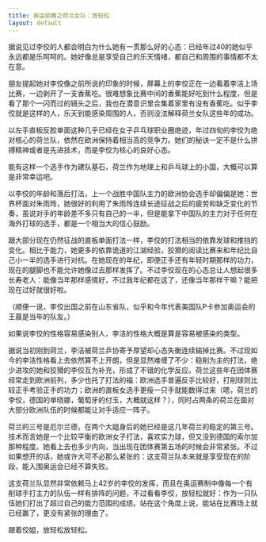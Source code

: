 ```yaml
---
title: 奥运前瞻之荷兰女队：放轻松
layout: default
---
```


据说见过李佼的人都会明白为什么她有一贯那么好的心态：已经年过40的她似乎永远都是乐呵呵的。她好像总是享受自己的乐天情绪，都自己和周围的事情都不太在意。

朋友提起她对李佼像之前所说的印象的时候，屏幕上的李佼正在一边看着李洁上场比赛，一边剥开了一支香蕉吃。很难想象比赛中间的香蕉能好吃到什么程度，但是看了那个一闪而过的镜头之后，我也在潜意识里合集着家里有没有香蕉吃。似乎李佼就是这样的人，乐天到能感染周围的人，否则没法解释荷兰女队这些年的成功。

以左手直板反胶单面这种几乎已经在女子乒乓球职业圈绝迹，年过四旬的李佼为绝对核心的荷兰队，依然在欧洲保持着相当高的竞争力。她们的秘诀一定不是什么拼搏精神或者是先进技术，而是李佼为核心的良好心态。

能有这样一个选手作为建队基石，荷兰作为地理上和乒乓球上的小国，大概可以算是非常幸运吧。

以李佼的年龄和落后打法，上一个战胜中国队主力的欧洲协会选手却偏偏是她：世界杯面对朱雨玲，她很好的利用了朱雨玲连续长途征战之后的疲劳和缺乏变化的节奏，虽说对手的年龄差不多只有自己的一半，但是能拿下中国队的主力对于任何在海外打球的选手，都是一个相当大的信心鼓励。

跟大部分现在仍然征战的直板单面打法一样，李佼的打法相当的依靠发球和推挡的变化。相比于能力，她更多的依靠诡道的江湖经验，狡猾的阅读比赛来和年纪比自己小一半的选手进行对抗。在她现在的年纪，即便正手还有年轻时期那样的功力，现在的腿脚也不能允许她像过去那样发挥了。不过李佼现在的心态总让人想起很多长寿老人：能像当年那样感情好，不过我年纪都在这了，还像当年那样干嘛？能把现在过好就很好啦。

（顺便一说，李佼出国之前在山东省队，似乎和今年代表美国队P卡参加奥运会的王晨是当年的队友。）

如果说李佼的性格容易感染别人，李洁的性格大概是算是容易被感染的类型。

据说当初刚到荷兰，李洁被荷兰乒协寄予厚望却心态失衡连续输掉比赛。不过现如今的李洁性格看上去依然算不上开朗，但是显然难缠了不少：稳削为主的打法，绝少进攻的她和狡猾的李佼互为补充，形成了不错的化学反应。荷兰这些年在团体赛经常走到欧洲前列，多少也托了打法的福：欧洲选手普遍反手比较好，打削球则比较正手考验正手的功力；欧洲的直板女选手更瘦一只手就能数得过来（嗯，荷兰的李佼，德国的单晓娜，葡萄牙的付玉，大概就这样？），同时占两条的荷兰在面对大部分欧洲队伍的时候都能让对手适应一阵子。

荷兰的三号是厄尔兰德，在两个大姐身后的她已经是这几年荷兰的稳定的第三号。技术而言她是一个比较平衡的欧洲女子打法，喜欢实力球，但又没到德国的索尔加那种程度。她看上去也多少内向，当出现在团体赛第五场的时候会非常紧张。不过如果想开的话，她或许大可不必那么紧张的：这支荷兰队本来就是享受现在的阶段，能入围奥运会已经不算失败。

这支荷兰队显然非常依赖马上42岁的李佼的发挥，而且在奥运赛制中像每一个有削球手打主力的队伍一样有排阵的问题，不过看看李佼，放轻松就好：作为一只队伍她们打出了超过自己的能力范围的成绩。站在这个角度上说，能站在比赛场上就已经赢了，更没有紧张的理由了。

跟着佼姐，放轻松放轻松。
